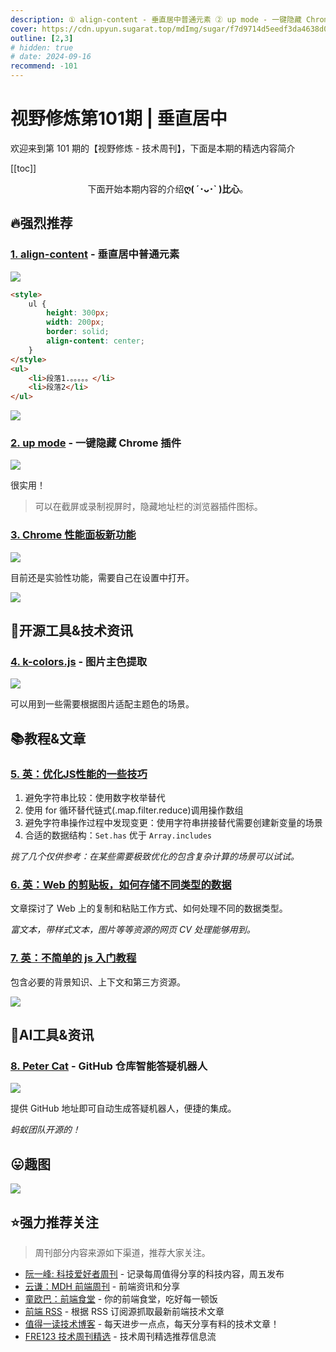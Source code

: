 ```yaml
---
description: ① align-content - 垂直居中普通元素 ② up mode - 一键隐藏 Chrome 插件 ③ Chrome 性能面板新功能 ④ k-colors.js - 图片主色提取 ⑤ 英：优化JS性能的一些技巧 ⑥ 英：Web 的剪贴板，如何存储不同类型的数据 ⑦ 英：不简单的 js 入门教程 ⑧ Peter Cat - GitHub 仓库智能答疑机器人
cover: https://cdn.upyun.sugarat.top/mdImg/sugar/f7d9714d5eedf3da4638d0ca04090170
outline: [2,3]
# hidden: true
# date: 2024-09-16
recommend: -101
---
```


# 视野修炼第101期 | 垂直居中

欢迎来到第 101 期的【视野修炼 - 技术周刊】，下面是本期的精选内容简介

[[toc]]

<center>

下面开始本期内容的介绍**ღ( ´･ᴗ･` )比心**。

</center>

## 🔥强烈推荐
### [1. align-content](https://www.zhangxinxu.com/wordpress/2024/09/css-align-content/) - 垂直居中普通元素

![](https://cdn.upyun.sugarat.top/mdImg/sugar/2544f1cf03e6bf149063e7f3bd36b13b)

```html
<style>
    ul {
        height: 300px;
        width: 200px;
        border: solid;
        align-content: center;
    }
</style>
<ul>
    <li>段落1.。。。。。</li>
    <li>段落2</li>
</ul>
```

![](https://cdn.upyun.sugarat.top/mdImg/sugar/be07191c9bdcc80a979a2488914104e8)

### [2. up mode](https://github.com/cunzaizhuyi/up-mode-extension) - 一键隐藏 Chrome 插件

![](https://cdn.upyun.sugarat.top/mdImg/sugar/9155aa66a901b18d506dc0a63fec5c54)

很实用！

>可以在截屏或录制视屏时，隐藏地址栏的浏览器插件图标。



### [3. Chrome 性能面板新功能](https://www.debugbear.com/blog/fix-web-performance-devtools#how-to-use-the-new-performance-panel-features)

![](https://cdn.upyun.sugarat.top/mdImg/sugar/f925a29603324ca909e6ca7b4a882d32)

目前还是实验性功能，需要自己在设置中打开。

![](https://cdn.upyun.sugarat.top/mdImg/sugar/4a7b32e195fc243ead0dcaece7485133)

## 🔧开源工具&技术资讯
### [4. k-colors.js](https://github.com/ppzreboot/k-colors.js) - 图片主色提取

![](https://cdn.upyun.sugarat.top/mdImg/sugar/0d1dc2820b3c969284ee6101083c1ce5)

可以用到一些需要根据图片适配主题色的场景。

## 📚教程&文章
### [5. 英：优化JS性能的一些技巧](https://romgrk.com/posts/optimizing-javascript#1-avoid-string-comparisons)
1. 避免字符串比较：使用数字枚举替代
2. 使用 for 循环替代链式(.map.filter.reduce)调用操作数组
3. 避免字符串操作过程中发现变更：使用字符串拼接替代需要创建新变量的场景
4. 合适的数据结构：`Set.has` 优于 `Array.includes`

*挑了几个仅供参考：在某些需要极致优化的包含复杂计算的场景可以试试。*

### [6. 英：Web 的剪贴板，如何存储不同类型的数据](https://alexharri.com/blog/clipboard)
文章探讨了 Web 上的复制和粘贴工作方式、如何处理不同的数据类型。

*富文本，带样式文本，图片等等资源的网页 CV 处理能够用到。*

### [7. 英：不简单的 js 入门教程](https://frontendmasters.com/blog/a-complete-guide-to-beginning-with-javascript/)

包含必要的背景知识、上下文和第三方资源。

![](https://cdn.upyun.sugarat.top/mdImg/sugar/17c8f33f440afa81a7c3a09a19e0963f)

## 🤖AI工具&资讯
### [8. Peter Cat](https://github.com/petercat-ai/petercat) - GitHub 仓库智能答疑机器人

![](https://cdn.upyun.sugarat.top/mdImg/sugar/fc2375e20ed20f2317ed526ef405dfe0)

提供 GitHub 地址即可自动生成答疑机器人，便捷的集成。

*蚂蚁团队开源的！*

## 😛趣图
![](https://cdn.upyun.sugarat.top/mdImg/sugar/246173d6561e433bc20ba015a264b931)

## ⭐️强力推荐关注

> 周刊部分内容来源如下渠道，推荐大家关注。

- [阮一峰: 科技爱好者周刊](https://www.ruanyifeng.com/blog/archives.html) - 记录每周值得分享的科技内容，周五发布
- [云谦：MDH 前端周刊](https://sorrycc.com/mdh/) - 前端资讯和分享
- [童欧巴：前端食堂](https://github.com/Geekhyt/weekly) - 你的前端食堂，吃好每一顿饭
- [前端 RSS](https://fed.chanceyu.com/) - 根据 RSS 订阅源抓取最新前端技术文章
- [值得一读技术博客](https://daily-blog.chlinlearn.top/) - 每天进步一点点，每天分享有料的技术文章！
- [FRE123 技术周刊精选](https://www.fre321.com/weekly) - 技术周刊精选推荐信息流
